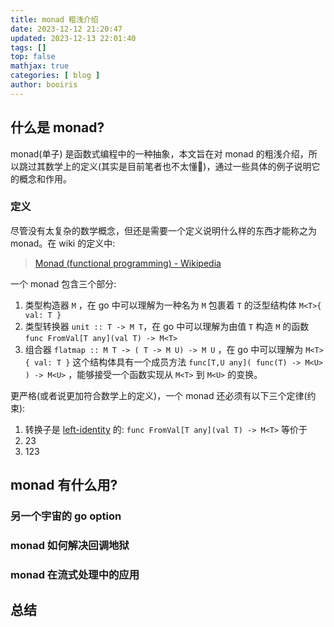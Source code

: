 ```yaml
---
title: monad 粗浅介绍 
date: 2023-12-12 21:20:47 
updated: 2023-12-13 22:01:40
tags: [] 
top: false
mathjax: true
categories: [ blog ]
author: booiris
---
```


## 什么是 monad?

monad(单子) 是函数式编程中的一种抽象，本文旨在对 monad 的粗浅介绍，所以跳过其数学上的定义(其实是目前笔者也不太懂🤫)，通过一些具体的例子说明它的概念和作用。

### 定义

尽管没有太复杂的数学概念，但还是需要一个定义说明什么样的东西才能称之为 monad。在 wiki 的定义中:

> [Monad (functional programming) - Wikipedia](https://en.wikipedia.org/wiki/Monad_(functional_programming)#Definition)

一个 monad 包含三个部分:

1. 类型构造器 `M` ，在 go 中可以理解为一种名为 `M` 包裹着 `T` 的泛型结构体 `M<T>{ val: T }`
2. 类型转换器 ` unit :: T -> M T `，在 go 中可以理解为由值 `T` 构造 `M` 的函数 `func FromVal[T any](val T) -> M<T>`
3. 组合器 `flatmap :: M T -> ( T -> M U) -> M U` ，在 go 中可以理解为 `M<T>{ val: T }` 这个结构体具有一个成员方法 `func[T,U any]( func(T) -> M<U> ) -> M<U>` ，能够接受一个函数实现从 `M<T>` 到 `M<U>` 的变换。

更严格(或者说更加符合数学上的定义)，一个 monad 还必须有以下三个定律(约束):

1. 转换子是 [left-identity](https://en.wikipedia.org/wiki/Identity_element) 的: `func FromVal[T any](val T) -> M<T>` 等价于
2. 23
3. 123

## monad 有什么用?

### 另一个宇宙的 go option

### monad 如何解决回调地狱

### monad 在流式处理中的应用

## 总结
